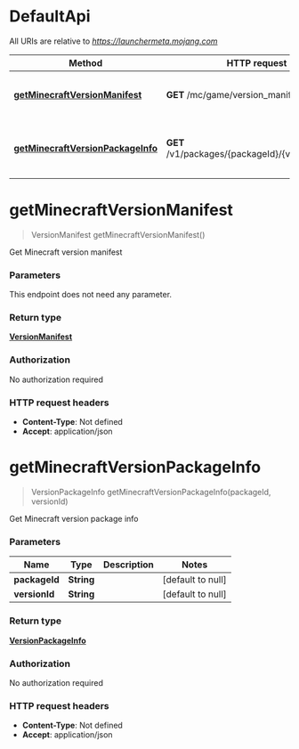 # DefaultApi

All URIs are relative to *https://launchermeta.mojang.com*

| Method | HTTP request | Description |
|------------- | ------------- | -------------|
| [**getMinecraftVersionManifest**](DefaultApi.md#getMinecraftVersionManifest) | **GET** /mc/game/version_manifest.json | Get Minecraft version manifest |
| [**getMinecraftVersionPackageInfo**](DefaultApi.md#getMinecraftVersionPackageInfo) | **GET** /v1/packages/{packageId}/{versionId}.json | Get Minecraft version package info |


<a name="getMinecraftVersionManifest"></a>
# **getMinecraftVersionManifest**
> VersionManifest getMinecraftVersionManifest()

Get Minecraft version manifest

### Parameters
This endpoint does not need any parameter.

### Return type

[**VersionManifest**](../Models/VersionManifest.md)

### Authorization

No authorization required

### HTTP request headers

- **Content-Type**: Not defined
- **Accept**: application/json

<a name="getMinecraftVersionPackageInfo"></a>
# **getMinecraftVersionPackageInfo**
> VersionPackageInfo getMinecraftVersionPackageInfo(packageId, versionId)

Get Minecraft version package info

### Parameters

|Name | Type | Description  | Notes |
|------------- | ------------- | ------------- | -------------|
| **packageId** | **String**|  | [default to null] |
| **versionId** | **String**|  | [default to null] |

### Return type

[**VersionPackageInfo**](../Models/VersionPackageInfo.md)

### Authorization

No authorization required

### HTTP request headers

- **Content-Type**: Not defined
- **Accept**: application/json

